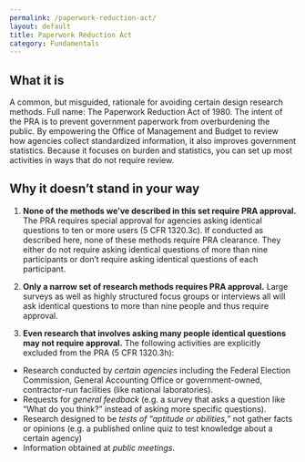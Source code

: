 ```yaml
---
permalink: /paperwork-reduction-act/
layout: default
title: Paperwork Reduction Act
category: Fundamentals
---
```


## What it is

A common, but misguided, rationale for avoiding certain design research methods. Full name: The Paperwork Reduction Act of 1980. The intent of the PRA is to prevent government paperwork from overburdening the public. By empowering the Office of Management and Budget to review how agencies collect standardized information, it also improves government statistics. Because it focuses on burden and statistics, you can set up most activities in ways that do not require review.

## Why it doesn’t stand in your way

1. **None of the methods we’ve described in this set require PRA approval.** The PRA requires special approval for agencies asking identical questions to ten or more users (5 CFR 1320.3c). If conducted as described here, none of these methods require PRA clearance. They either do not require asking identical questions of more than nine participants or don’t require asking identical questions of each participant.

2. **Only a narrow set of research methods requires PRA approval.** Large surveys as well as highly structured focus groups or interviews all will ask identical questions to more than nine people and thus require approval.

3. **Even research that involves asking many people identical questions may not require approval.** The following activities are explicitly excluded from the PRA (5 CFR 1320.3h):
 - Research conducted by _certain agencies_ including the Federal Election Commission, General Accounting Office or government-owned, contractor-run facilities (like national laboratories).
 - Requests for _general feedback_ (e.g. a survey that asks a question like “What do you think?” instead of asking more specific questions).
 - Research designed to be _tests of “aptitude or abilities,”_ not gather facts or opinions (e.g. a published online quiz to test knowledge about a certain agency)
 - Information obtained at _public meetings_.
